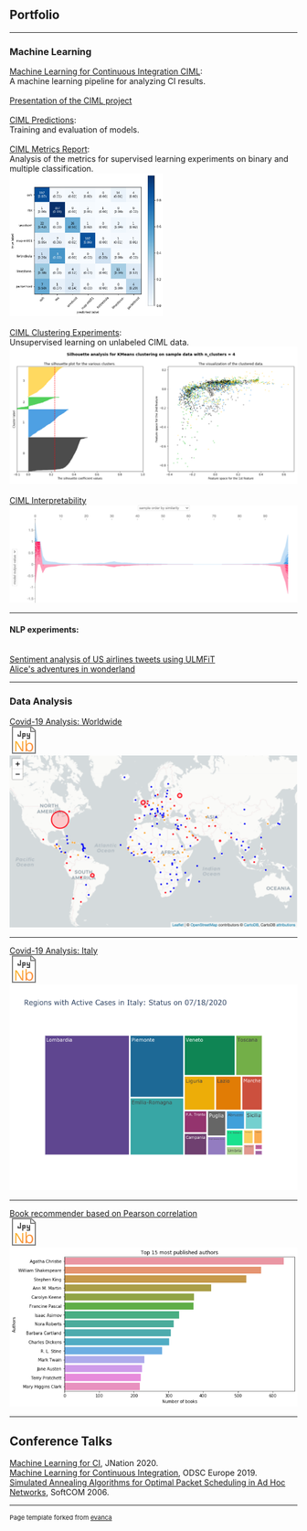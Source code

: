 ## Portfolio

---

### Machine Learning

[Machine Learning for Continuous Integration CIML](https://github.com/kwulffert/ciml_experiments/blob/master/README.md): <br>A machine learning pipeline for analyzing CI results. 
<br><br>[Presentation of the CIML project ](/pdf/ciml.pdf)<!--a href="/pdf/ciml.pdf">
  <img src="images/icon-pdf4.svg?raw=true" style="height:.8em"/>
</a---> 
<br><br>[CIML Predictions](https://nbviewer.jupyter.org/github/kwulffert/ciml_experiments/blob/master/prediction.ipynb): <br>Training and evaluation of models.
<br><br>[CIML Metrics Report](https://nbviewer.jupyter.org/github/kwulffert/ciml_experiments/blob/master/Metrics%20report.ipynb): <br>Analysis of the metrics for supervised learning experiments on binary and multiple classification.
<br><a href="https://nbviewer.jupyter.org/github/kwulffert/ciml_experiments/blob/master/Metrics%20report.ipynb">
  <img src="images/matrix.png?raw=true" height="250"/>
</a>
<br><br>[CIML Clustering Experiments](https://nbviewer.jupyter.org/github/kwulffert/ciml_experiments/blob/master/Clustering%20CIML.ipynb): <br>Unsupervised learning on unlabeled CIML data.
<br><a href="https://nbviewer.jupyter.org/github/kwulffert/ciml_experiments/blob/master/Clustering%20CIML.ipynb">
  <img src="images/cluster.png?raw=true"/>
</a>
<br><br>[CIML Interpretability](https://nbviewer.jupyter.org/github/kwulffert/ciml_experiments/blob/master/interpretability.ipynb)
<br><a href="https://nbviewer.jupyter.org/github/kwulffert/ciml_experiments/blob/master/interpretability.ipynb">
<img src="images/interp.png?raw=true"/>
</a>
<!--[CIML Experiments](https://nbviewer.jupyter.org/github/kwulffert/ciml_experiments/blob/master/CIML.ipynb)--->

---

#### NLP experiments:
<br>[Sentiment analysis of US airlines tweets using ULMFiT](https://github.com/kwulffert/ULMFiT_Sentiment_Analysis/blob/master/ULMFiT_Sentiment_Analysis.ipynb)
<br>[Alice's adventures in wonderland](https://nbviewer.jupyter.org/github/kwulffert/NLP_Projects/blob/master/Alices_Adventures_In_Wonderland.ipynb)

---

### Data Analysis 

[Covid-19 Analysis: Worldwide](covid-19_analysis.html) 
<br><a href="https://nbviewer.jupyter.org/github/kwulffert/covid-19-analysis/blob/master/covid-19_analysis.ipynb">
  <img src="images/jnb_3.svg?raw=true"/>
</a>
<br><a href="covid-19_analysis.html">
  <img src="images/map.png?raw=true"/>
</a>
 
---

[Covid-19 Analysis: Italy](covid19_italy.html) 
<br><a href="https://nbviewer.jupyter.org/github/kwulffert/covid-19-analysis/blob/master/covid19_italy.ipynb">
  <img src="images/jnb_3.svg?raw=true"/>
</a>
<br><a href="covid19_italy.html">
  <img src="images/Italy_reg.png?raw=true"/>
</a>

---

[Book recommender based on Pearson correlation](https://github.com/kwulffert/book-recommerder/blob/master/book-recommender.ipynb) 
<br><a href="https://github.com/kwulffert/book-recommerder/blob/master/book-recommender.ipynb">
  <img src="images/jnb_3.svg?raw=true"/>
</a>
<br><a href="https://github.com/kwulffert/book-recommerder/blob/master/book-recommender.ipynb">
  <img src="images/books.png?raw=true"/>
</a>

---

## Conference Talks

[Machine Learning for CI](https://youtu.be/UQ7TGDBwdG8), JNation 2020.
<br>[Machine Learning for Continuous Integration](https://www.dropbox.com/sh/8pul23zevii3k25/AAD5ITWfOgLZPKagXiVW9jrga/avise%204%206.mov?dl=0), ODSC Europe 2019.
<br>[Simulated Annealing Algorithms for Optimal Packet Scheduling in Ad Hoc Networks](https://ieeexplore.ieee.org/document/4129890), SoftCOM 2006.


---
<p style="font-size:11px">Page template forked from <a href="https://github.com/evanca/quick-portfolio">evanca</a></p>
<!-- Remove above link if you don't want to attibute -->

